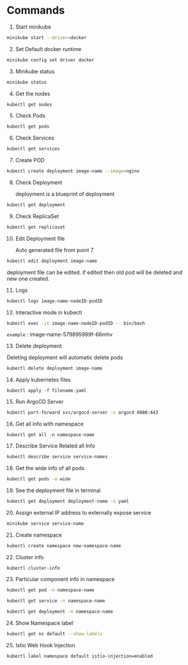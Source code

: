# Commands

1. Start minikube

```bash
minikube start --driver=docker
```

2. Set Default docker runtime

```bash
minikube config set driver docker
```

3. Minikube status

```bash
minikube status
```

4. Get the nodes

```bash
kubectl get nodes
```

5. Check Pods

```bash
kubectl get pods
```

6. Check Services

```bash
kubectl get services
```

7. Create POD

```bash
kubectl create deployment image-name --image=nginx
```

8. Check Deployment

   deployment is a blueprint of deployment

```bash
kubectl get deployment
```

9. Check ReplicaSet

```bash
kubectl get replicaset
```

10. Edit Deployment file

    Auto generated file from point 7

```bash
kubectl edit deployment image-name
```

deployment file can be edited. if edited then old pod will be deleted and new one created.

11. Logs

```bash
kubectl logs image-name-nodeID-podID
```

12. Interactive mode in kubectl

```bash
kubectl exec -it image-name-nodeID-podID -- bin/bash
```

`example` : image-name-579895999f-66mhv

13. Delete deployment

Deleting deployment will automatic delete pods

```bash
kubectl delete deployment image-name
```

14. Apply kubernetes files

```
kubectl apply -f filename.yaml
```

15. Run ArgoCD Server

```bash
kubectl port-forward svc/argocd-server -n argocd 8080:443
```

16. Get all info with namespace

```
kubectl get all -n namespace-name
```

17. Describe Service Related all Info

```bash
kubectl describe service service-names
```

18. Get the wide info of all pods

```bash
kubectl get pods -o wide
```

19. See the deployment file in terminal

```bash
kubectl get deployment deployment-name -o yaml
```

20. Assign external IP address to externally expose service

```bash
minikube service service-name
```

21. Create namespace

```bash
kubectl create namespace new-namespace-name
```

22. Cluster info

```bash
kubectl cluster-info
```

23. Particular component info in namespace

```bash
kubectl get pod -n namespace-name

kubectl get service -n namespace-name

kubectl get deployment -n namespace-name
```

24. Show Namespace label

```bash
kubectl get ns default --show-labels
```

25. Istio Web Hook Injection

```bash
kubectl label namespace default istio-injection=enabled
```
